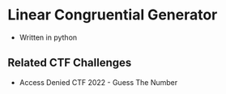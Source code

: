 # Linear Congruential Generator

- Written in python

## Related CTF Challenges

- Access Denied CTF 2022 - Guess The Number
